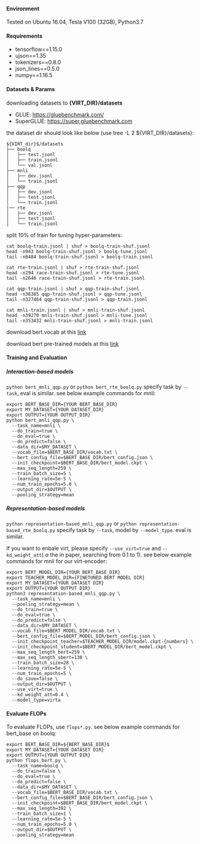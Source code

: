 #### Environment
Tested on Ubuntu 16.04, Tesla V100 (32GB), Python3.7

#### Requirements
- tensorflow==1.15.0
- ujson==1.35
- tokenizers==0.8.0
- json_lines==0.5.0
- numpy==1.16.5

#### Datasets & Params
downloading datasets to **{VIRT_DIR}/datasets**
- GLUE: https://gluebenchmark.com/
- SuperGLUE: https://super.gluebenchmark.com

the dataset dir should look like below (use tree -L 2 ${VIRT_DIR}/datasets):
```
${VIRT_dir}$/datasets
├── boolq
│   ├── test.jsonl
│   ├── train.jsonl
│   └── val.jsonl
├── mnli
│   ├── dev.jsonl
│   └── train.jsonl
├── qqp
│   ├── dev.jsonl
│   ├── test.jsonl
│   └── train.jsonl
|── rte
│   ├── dev.jsonl
│   ├── test.jsonl
│   └── train.jsonl
```
split 10% of train for tuning hyper-parameters:
```
cat boolq-train.jsonl | shuf > boolq-train-shuf.jsonl
head -n943 boolq-train-shuf.jsonl > boolq-tune.jsonl
tail -n8484 boolq-train-shuf.jsonl > boolq-train.jsonl

cat rte-train.jsonl | shuf > rte-train-shuf.jsonl
head -n294 race-train-shuf.jsonl > rte-tune.jsonl
tail -n2646 race-train-shuf.jsonl > rte-train.jsonl

cat qqp-train.jsonl | shuf > qqp-train-shuf.jsonl
head -n36385 qqp-train-shuf.jsonl > qqp-tune.jsonl
tail -n327464 qqp-train-shuf.jsonl > qqp-train.jsonl

cat mnli-train.jsonl | shuf > mnli-train-shuf.jsonl
head -n39270 mnli-train-shuf.jsonl > mnli-tune.jsonl
tail -n353432 mnli-train-shuf.jsonl > mnli-train.jsonl
```

download bert.vocab at this [link](https://github.com/StonyBrookNLP/deformer/releases/download/v1.0/bert.vocab)

download bert pre-trained models at this [link](https://github.com/google-research/bert)

#### Training and Evaluation

##### Interaction-based models
`python bert_mnli_qqp.py` or `python bert_rte_boolq.py` specify task by `--task`, eval is similar. see below example commands for mnli:
```shell script
export BERT_BASE_DIR={YOUR BERT_BASE_DIR}
export MY_DATASET={YOUR DATASET_DIR}
export OUTPUT={YOUR OUTPUT_DIR}
python bert_mnli_qqp.py \
  --task_name=mnli \
  --do_train=true \
  --do_eval=true \
  --do_predict=false \
  --data_dir=$MY_DATASET \
  --vocab_file=$BERT_BASE_DIR/vocab.txt \
  --bert_config_file=$BERT_BASE_DIR/bert_config.json \
  --init_checkpoint=$BERT_BASE_DIR/bert_model.ckpt \
  --max_seq_length=259 \
  --train_batch_size=5 \
  --learning_rate=5e-5 \
  --num_train_epochs=5.0 \
  --output_dir=$OUTPUT \
  --pooling_strategy=mean
```

##### Representation-based models
`python representation-based_mnli_qqp.py` or `python representation-based_rte_boolq.py` specify task by `--task`, model by `--model_type`. eval is similar. 

If you want to enbale virt, please specify `--use_virt=true` and `--kd_weight_att`( $\alpha$ the in paper, searching from 0.1 to 1).   see below example commands for mnli for our virt-encoder:
```shell script
export BERT_MODEL_DIR={YOUR BERT_BASE_DIR}
export TEACHER_MODEL_DIR={FINETUNED BERT MODEL DIR}
export MY_DATASET={YOUR DATASET DIR}
export OUTPUT={YOUR OUTPUT DIR}
python3 representation-based_mnli_qqp.py \
  --task_name=mnli \
  --pooling_strategy=mean \
  --do_train=true \
  --do_eval=true \
  --do_predict=false \
  --data_dir=$MY_DATASET \
  --vocab_file=$BERT_MODEL_DIR/vocab.txt \
  --bert_config_file=$BERT_MODEL_DIR/bert_config.json \
  --init_checkpoint_teacher=$TEACHER_MODEL_DIR/model.ckpt-{numbers} \
  --init_checkpoint_student=$BERT_MODEL_DIR/bert_model.ckpt \
  --max_seq_length_bert=259 \
  --max_seq_length_sbert=130 \
  --train_batch_size=28 \
  --learning_rate=5e-5 \
  --num_train_epochs=5 \
  --do_save=false \
  --output_dir=$OUTPUT \
  --use_virt=true \
  --kd_weight_att=0.4 \
  --model_type=virta
```

#### Evaluate FLOPs
To evaluate FLOPs, use `flops*.py`. see below example commands for bert_base on boolq:

```shell script
export BERT_BASE_DIR=${BERT_BASE_DIR}$
export MY_DATASET={YOUR DATASET DIR}
export OUTPUT={YOUR OUTPUT DIR}
python flops_bert.py \
  --task_name=boolq \
  --do_train=false \
  --do_eval=true \
  --do_predict=false \
  --data_dir=$MY_DATASET \
  --vocab_file=$BERT_BASE_DIR/vocab.txt \
  --bert_config_file=$BERT_BASE_DIR/bert_config.json \
  --init_checkpoint=$BERT_BASE_DIR/bert_model.ckpt \
  --max_seq_length=392 \
  --train_batch_size=1 \
  --learning_rate=5e-5 \
  --num_train_epochs=5.0 \
  --output_dir=$OUTPUT \
  --pooling_strategy=mean
```

